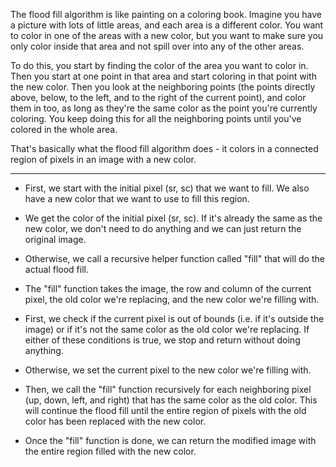 The flood fill algorithm is like painting on a coloring book. Imagine you have a picture with lots of little areas, and each area is a different color. You want to color in one of the areas with a new color, but you want to make sure you only color inside that area and not spill over into any of the other areas.

To do this, you start by finding the color of the area you want to color in. Then you start at one point in that area and start coloring in that point with the new color. Then you look at the neighboring points (the points directly above, below, to the left, and to the right of the current point), and color them in too, as long as they're the same color as the point you're currently coloring. You keep doing this for all the neighboring points until you've colored in the whole area.

That's basically what the flood fill algorithm does - it colors in a connected region of pixels in an image with a new color.

---

- First, we start with the initial pixel (sr, sc) that we want to fill. We also have a new color that we want to use to fill this region.

- We get the color of the initial pixel (sr, sc). If it's already the same as the new color, we don't need to do anything and we can just return the original image.

- Otherwise, we call a recursive helper function called "fill" that will do the actual flood fill.

- The "fill" function takes the image, the row and column of the current pixel, the old color we're replacing, and the new color we're filling with.

- First, we check if the current pixel is out of bounds (i.e. if it's outside the image) or if it's not the same color as the old color we're replacing. If either of these conditions is true, we stop and return without doing anything.

- Otherwise, we set the current pixel to the new color we're filling with.

- Then, we call the "fill" function recursively for each neighboring pixel (up, down, left, and right) that has the same color as the old color. This will continue the flood fill until the entire region of pixels with the old color has been replaced with the new color.

- Once the "fill" function is done, we can return the modified image with the entire region filled with the new color.

